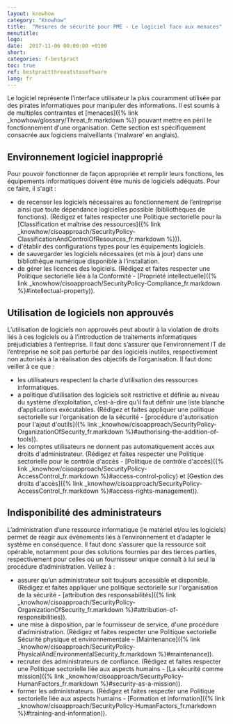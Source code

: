 ```yaml
---
layout: knowhow
category: "Knowhow"
title:  "Mesures de sécurité pour PME - Le logiciel face aux menaces"
menutitle:
logo:
date:  2017-11-06 00:00:00 +0100
short:
categories: f-bestpract
toc: true
ref: bestpractthreeatstosoftware
lang: fr
---
```

Le logiciel représente l'interface utilisateur la plus couramment utilisée par des pirates informatiques pour manipuler des informations. Il est soumis à de multiples contraintes et [menaces]({% link _knowhow/glossary/Threat_fr.markdown %}) pouvant mettre en péril le fonctionnement d'une organisation. Cette section est spécifiquement consacrée aux logiciens malveillants ('malware' en anglais).

## Environnement logiciel inapproprié

Pour pouvoir fonctionner de façon appropriée et remplir leurs fonctions, les équipements informatiques doivent être munis de logiciels adéquats. Pour ce faire, il s'agit :

* de recenser les logiciels nécessaires au fonctionnement de l’entreprise ainsi que toute dépendance logicielles possible (bibliothèques de fonctions). (Rédigez et faites respecter une Politique sectorielle pour la [Classification et maîtrise des ressources]({% link _knowhow/cisoapproach/SecurityPolicy-ClassificationAndControlOfResources_fr.markdown %})).
* d'établir des configurations types pour les équipements logiciels.
* de sauvegarder les logiciels nécessaires (et mis à jour) dans une bibliothèque numérique disponible à l’installation.
* de gérer les licences des logiciels. (Rédigez et faites respecter une Politique sectorielle liée à la Conformité - [Propriété intellectuelle]({% link _knowhow/cisoapproach/SecurityPolicy-Compliance_fr.markdown %}#intellectual-property)).

## Utilisation de logiciels non approuvés

L’utilisation de logiciels non approuvés peut aboutir à la violation de droits liés à ces logiciels ou à l’introduction de traitements informatiques préjudiciables à l’entreprise. Il faut donc s’assurer que l’environnement IT de l’entreprise ne soit pas perturbé par des logiciels inutiles, respectivement non autorisés à la réalisation des objectifs de l’organisation. Il faut donc veiller à ce que :

* les utilisateurs respectent la charte d’utilisation des ressources informatiques.
* a politique d’utilisation des logiciels soit restrictive et définie au niveau du système d’exploitation, c’est-à-dire qu'il faut définir une liste blanche d’applications exécutables. (Rédigez et faites appliquer une politique sectorielle sur l'organisation de la sécurité - [procédure d'autorisation pour l'ajout d'outils]({% link _knowhow/cisoapproach/SecurityPolicy-OrganizationOfSecurity_fr.markdown %}#authorising-the-addition-of-tools)).
* les comptes utilisateurs ne donnent pas automatiquement accès aux droits d'administrateur. (Rédigez et faites respecter une Politique sectorielle pour le contrôle d'accès - [Politique de contrôle d'accès]({% link _knowhow/cisoapproach/SecurityPolicy-AccessControl_fr.markdown %}#access-control-policy) et [Gestion des droits d'accès]({% link _knowhow/cisoapproach/SecurityPolicy-AccessControl_fr.markdown %}#access-rights-management)).

## Indisponibilité des administrateurs

L’administration d’une ressource informatique (le matériel et/ou les logiciels) permet de réagir aux événements liés à l’environnement et d’adapter le système en conséquence. Il faut donc s’assurer que la ressource soit opérable, notamment pour des solutions fournies par des tierces parties, respectivement pour celles où un fournisseur unique connaît à lui seul la procédure d’administration. Veillez à :

* assurer qu’un administrateur soit toujours accessible et disponible. (Rédigez et faites appliquer une politique sectorielle sur l'organisation de la sécurité - [attribution des responsabilités]({% link _knowhow/cisoapproach/SecurityPolicy-OrganizationOfSecurity_fr.markdown %}#attribution-of-responsibilities)).
* une mise à disposition, par le fournisseur de service, d'une procédure d’administration. (Rédigez et faites respecter une Politique sectorielle Sécurité physique et environnementale – [Maintenance]({% link _knowhow/cisoapproach/SecurityPolicy-PhysicalAndEnvironmentalSecurity_fr.markdown %}#maintenance)).
* recruter des administrateurs de confiance. (Rédigez et faites respecter une Politique sectorielle liée aux aspects humains - [La sécurité comme mission]({% link _knowhow/cisoapproach/SecurityPolicy-HumanFactors_fr.markdown %}#security-as-a-mission)).
* former les administrateurs. (Rédigez et faites respecter une Politique sectorielle liée aux aspects humains - [Formation et information]({% link _knowhow/cisoapproach/SecurityPolicy-HumanFactors_fr.markdown %}#training-and-information)).
